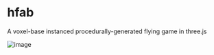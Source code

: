 # hfab

A voxel-base instanced procedurally-generated flying game in three.js

![image](https://github.com/X-Equals-Zero/hfab/assets/33381236/98464eb9-f81f-4a11-a27b-ce8acab8ec77)

